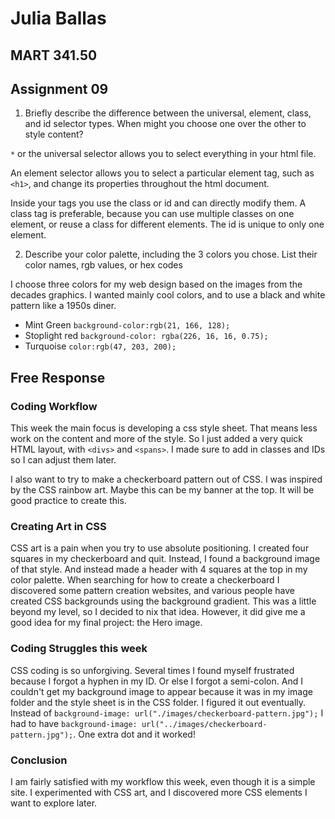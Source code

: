 # Julia Ballas

## MART 341.50

## Assignment 09

1. Briefly describe the difference between the universal, element, class, and id selector types. When might you choose one over the other to style content?

  `*` or the universal selector allows you to select everything in your html file.

  An element selector allows you to select a particular element tag, such as `<h1>`, and change its properties throughout the html document.

  Inside your tags you use the class or id and can directly modify them. A class tag is preferable, because you can use multiple classes on one element, or reuse a class for different elements. The id is unique to only one element.


2. Describe your color palette, including the 3 colors you chose. List their color names, rgb values, or hex codes

  I choose three colors for my web design based on the images from the decades graphics. I wanted mainly cool colors, and to use a black and white pattern like a 1950s diner.

  - Mint Green `background-color:rgb(21, 166, 128);`
  - Stoplight red     `background-color: rgba(226, 16, 16, 0.75);`
  - Turquoise `color:rgb(47, 203, 200);`


## Free Response

### Coding Workflow

This week the main focus is developing a css style sheet. That means less work on the content and more of the style. So I just added a very quick HTML layout, with `<divs>` and `<spans>`. I made sure to add in classes and IDs so I can adjust them later.

I also want to try to make a checkerboard pattern out of CSS. I was inspired by the CSS rainbow art. Maybe this can be my banner at the top. It will be good practice to create this.

### Creating Art in CSS

CSS art is a pain when you try to use absolute positioning. I created four squares in my checkerboard and quit. Instead, I found a background image of that style. And instead made a header with 4 squares at the top in my color palette. When searching for how to create a checkerboard I discovered some pattern creation websites, and various people have created CSS backgrounds using the background gradient. This was a little beyond my level, so I decided to nix that idea. However, it did give me a good idea for my final project: the Hero image.

### Coding Struggles this week

CSS coding is so unforgiving. Several times I found myself frustrated because I forgot a hyphen in my ID. Or else I forgot a semi-colon. And I couldn't get my background image to appear because it was in my image folder and the style sheet is in the CSS folder. I figured it out eventually. Instead of `background-image: url("./images/checkerboard-pattern.jpg");` I had to have `background-image: url("../images/checkerboard-pattern.jpg");`. One extra dot and it worked!

### Conclusion

I am fairly satisfied with my workflow this week, even though it is a simple site. I experimented with CSS art, and I discovered more CSS elements I want to explore later.
